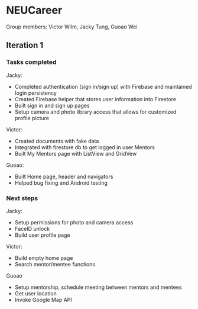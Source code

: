 # NEUCareer

Group members: Victor Wilm, Jacky Tung, Guoao Wei

## Iteration 1

### Tasks completed

Jacky:

- Completed authentication (sign in/sign up) with Firebase and maintained login persistency
- Created Firebase helper that stores user information into Firestore
- Built sign in and sign up pages
- Setup camera and photo library access that allows for customized profile picture

Victor:

- Created documents with fake data
- Integrated with firestore db to get logged in user Mentors
- Built My Mentors page with ListView and GridVew

Guoao:

- Built Home page, header and navigators
- Helped bug fixing and Android testing

### Next steps

Jacky:

- Setup permissions for photo and camera access
- FaceID unlock
- Build user profile page

Victor:

- Build empty home page
- Search mentor/mentee functions

Guoao

- Setup mentorship, schedule meeting between mentors and mentees
- Get user location
- Invoke Google Map API